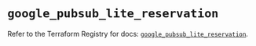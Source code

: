 # `google_pubsub_lite_reservation`

Refer to the Terraform Registry for docs: [`google_pubsub_lite_reservation`](https://registry.terraform.io/providers/hashicorp/google-beta/5.25.0/docs/resources/google_pubsub_lite_reservation).
